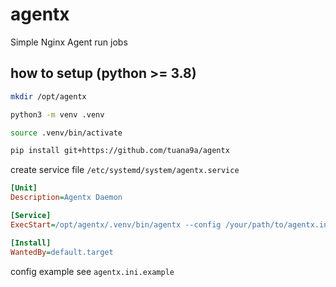 # agentx

Simple Nginx Agent run jobs

## how to setup (**python >= 3.8**)

```bash
mkdir /opt/agentx
```

```bash
python3 -m venv .venv
```

```bash
source .venv/bin/activate
```

```bash
pip install git+https://github.com/tuana9a/agentx
```

create service file `/etc/systemd/system/agentx.service`

```ini
[Unit]
Description=Agentx Daemon

[Service]
ExecStart=/opt/agentx/.venv/bin/agentx --config /your/path/to/agentx.ini

[Install]
WantedBy=default.target
```

config example see `agentx.ini.example`

